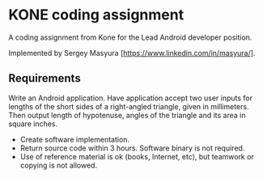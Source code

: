 # KONE coding assignment

A coding assignment from Kone for the Lead Android developer position.

Implemented by Sergey Masyura [https://www.linkedin.com/in/masyura/].

## Requirements

Write an Android application. Have application accept two user inputs for lengths of the short sides of a right-angled triangle, given in millimeters. Then output length of hypotenuse, angles of the triangle and its area in square inches. 

* Create software implementation.
* Return source code within 3 hours. Software binary is not required.
* Use of reference material is ok (books, Internet, etc), but teamwork or copying is not allowed.

